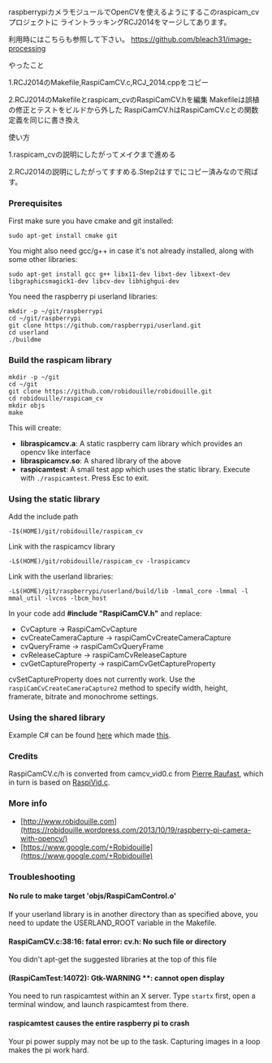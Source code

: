 raspberrypiカメラモジュールでOpenCVを使えるようにするこのraspicam_cvプロジェクトに
ライントラッキングRCJ2014をマージしてあります。

利用時にはこちらも参照して下さい。
https://github.com/bleach31/image-processing

やったこと

1.RCJ2014のMakefile,RaspiCamCV.c,RCJ_2014.cppをコピー

2.RCJ2014のMakefileとraspicam_cvのRaspiCamCV.hを編集
   Makefileは誤植の修正とテストをビルドから外した
   RaspiCamCV.hはRaspiCamCV.cとの関数定義を同じに書き換え

使い方

1.raspicam_cvの説明にしたがってメイクまで進める

2.RCJ2014の説明にしたがってすすめる.Step2はすでにコピー済みなので飛ばす。


### Prerequisites ###
First make sure you have cmake and git installed:

    sudo apt-get install cmake git

You might also need gcc/g++ in case it's not already installed, along with some other libraries:

    sudo apt-get install gcc g++ libx11-dev libxt-dev libxext-dev libgraphicsmagick1-dev libcv-dev libhighgui-dev


You need the raspberry pi userland libraries:

    mkdir -p ~/git/raspberrypi
    cd ~/git/raspberrypi
    git clone https://github.com/raspberrypi/userland.git
    cd userland
    ./buildme
    

### Build the raspicam library ###

    mkdir -p ~/git
    cd ~/git
    git clone https://github.com/robidouille/robidouille.git
    cd robidouille/raspicam_cv
    mkdir objs
    make

This will create:

- **libraspicamcv.a**: A static raspberry cam library which provides an opencv like interface
- **libraspicamcv.so**: A shared library of the above
- **raspicamtest**: A small test app which uses the static library. Execute with `./raspicamtest`. Press Esc to exit.

### Using the static library ###

Add the include path

    -I$(HOME)/git/robidouille/raspicam_cv
Link with the raspicamcv library

    -L$(HOME)/git/robidouille/raspicam_cv -lraspicamcv
Link with the userland libraries: 

    -L$(HOME)/git/raspberrypi/userland/build/lib -lmmal_core -lmmal -l mmal_util -lvcos -lbcm_host

In your code add **#include "RaspiCamCV.h"** and replace:

- CvCapture -> RaspiCamCvCapture
- cvCreateCameraCapture -> raspiCamCvCreateCameraCapture
- cvQueryFrame -> raspiCamCvQueryFrame
- cvReleaseCapture -> raspiCamCvReleaseCapture
- cvGetCaptureProperty -> raspiCamCvGetCaptureProperty

cvSetCaptureProperty does not currently work. Use the `raspiCamCvCreateCameraCapture2` method to specify width, height, framerate, bitrate and monochrome settings.

### Using the shared library ###
Example C# can be found [here](https://github.com/neutmute/PiCamCV/blob/master/source/LibPiCamCV/PInvoke/CvInvokeRaspiCamCV.cs) which made [this](https://www.youtube.com/watch?v=MWK55A0RH0U).
 
### Credits ###
RaspiCamCV.c/h is converted from camcv_vid0.c from [Pierre Raufast](https://thinkrpi.wordpress.com/2013/05/22/opencv-and-camera-board-csi/ "Pierre Raufast"), which in turn is based on [RaspiVid.c](https://github.com/raspberrypi/userland/blob/master/host_applications/linux/apps/raspicam/RaspiVid.c).

### More info ###
- [http://www.robidouille.com](https://robidouille.wordpress.com/2013/10/19/raspberry-pi-camera-with-opencv/)
- [https://www.google.com/+Robidouille](https://www.google.com/+Robidouille)


### Troubleshooting ###
#### No rule to make target 'objs/RaspiCamControl.o' ####
If your userland library is in another directory than as specified above, you need to update the USERLAND_ROOT variable in the Makefile.

#### RaspiCamCV.c:38:16: fatal error: cv.h: No such file or directory  
You didn't apt-get the suggested libraries at the top of this file

#### (RaspiCamTest:14072): Gtk-WARNING **: cannot open display ####
You need to run raspicamtest within an X server. Type `startx` first, open a terminal window, and launch raspicamtest from there.

#### raspicamtest causes the entire raspberry pi to crash ####
Your pi power supply may not be up to the task. Capturing images in a loop makes the pi work hard.